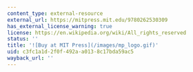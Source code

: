 ```yaml
---
content_type: external-resource
external_url: https://mitpress.mit.edu/9780262530309
has_external_license_warning: true
license: https://en.wikipedia.org/wiki/All_rights_reserved
status: ''
title: '![Buy at MIT Press](/images/mp_logo.gif)'
uid: c3fc1a1d-2f0f-492a-a013-8c17bda59ac5
wayback_url: ''
---
```


